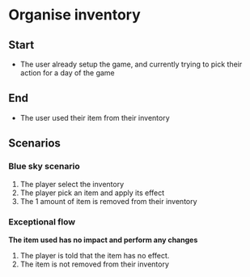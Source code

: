 # Organise inventory

## Start

- The user already setup the game, and currently trying to pick their action for a day of the game

## End

- The user used their item from their inventory

## Scenarios

### Blue sky scenario

1. The player select the inventory
2. The player pick an item and apply its effect
3. The 1 amount of item is removed from their inventory

### Exceptional flow

**The item used has no impact and perform any changes**

1. The player is told that the item has no effect.
2. The item is not removed from their inventory
